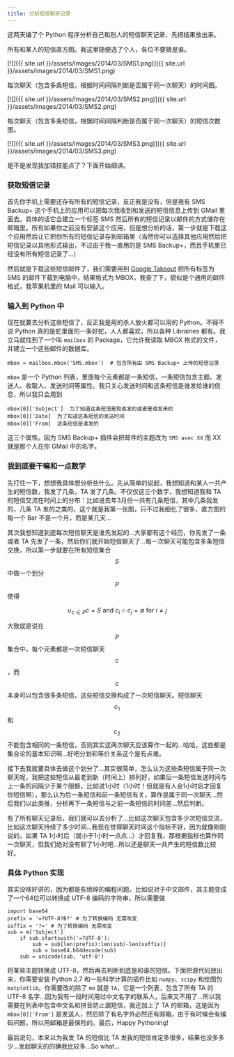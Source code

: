 ```yaml
---
title: 分析短信聊天记录
---
```


这两天编了个 Python 程序分析自己和别人的短信聊天记录，先把结果放出来。

所有和某人的短信直方图。我这里随便选了个人，各位不要猜是谁。

[![]({{ site.url }}/assets/images/2014/03/SMS1.png)]({{ site.url }}/assets/images/2014/03/SMS1.png)

每次聊天（包含多条短信，根据时间间隔判断是否属于同一次聊天）的时间图。

[![]({{ site.url }}/assets/images/2014/03/SMS2.png)]({{ site.url }}/assets/images/2014/03/SMS2.png)

每次聊天（包含多条短信，根据时间间隔判断是否属于同一次聊天）的短信次数图。

[![]({{ site.url }}/assets/images/2014/03/SMS3.png)]({{ site.url }}/assets/images/2014/03/SMS3.png)

是不是发现我加错技能点了？下面开始细讲。

### 获取短信记录
首先你手机上需要还存有所有的短信记录，反正我是没有，但是我有 SMS Backup+ 这个手机上的应用可以把每次我收到和发送的短信信息上传到 GMail 里面去。具体的话它会建立一个标签 SMS 然后所有的短信记录以邮件的方式储存在邮箱里。所有如果你之前没有安装这个应用，但是想分析的话，第一步就是下载这个应用然后让它把你所有的短信记录存到邮箱里（当然你可以选择其他应用然后把短信记录以其他形式输出，不过由于我一直用的是 SMS Backup+，而且手机里已经没有所有短信记录了...）

然后就是下载这些短信邮件了，我们需要用到 [Google Takeout](https://www.google.com/settings/takeout) 把所有标签为 SMS 的邮件下载到电脑中，结果格式为 MBOX，我查了下，貌似是个通用的邮件格式，我苹果机里的 Mail 可以输入。

### 输入到 Python 中
现在就要去分析这些短信了，反正我是用的杀人放火都可以用的 Python。不得不说 Python 真的是蛇里面的一条好蛇，人人都喜欢，所以各种 Librairies 都有。我立马就找到了一个叫 `mailbox` 的 Package，它允许我读取 MBOX 格式的文件，并建立一个这些邮件的数据库。
```
mbox = mailbox.mbox('SMS.mbox')  # 包含所有由 SMS Backup+ 上传的短信记录
```

`mbox` 是一个 Python 列表，里面每个元素都是一条短信，一条短信包含主题、发送人、收取人、发送时间等属性。我只关心发送时间和这条短信是谁发给谁的信息，所以我只会用到
```
mbox[0]['Subject']  为了知道这条短信是和谁发的或者是谁发来的
mbox[0]['Date]  为了知道这条短信的发送时间
mbox[0]['From]  这条短信是谁发的
```

这三个属性。因为 SMS Backup+ 插件会把邮件的主题改为 `SMS avec XX` 而 XX 就是那个人在你 GMail 中的名字。


### 我到底要干嘛和一点数学
先打住一下，想想我具体想分析些什么。先从简单的说起，我想知道和某人一共产生的短信数，我发了几条，TA 发了几条。不仅仅这三个数字，我想知道我和 TA 的短信交流在时间上的分布：比如说去年3月份一共有几条短信，其中几条我发的，几条 TA 发的之类的，这个就是我第一张图，只不过我细化了很多，直方图的每一个 Bar 不是一个月，而是某几天...

其次我想知道到底每次短信聊天是谁先发起的...大家都有这个经历，你先发了一条或者 TA 先发了一条，然后你们就开始短信聊天了...每一次聊天可能包含多条短信交换，所以第一步就要在所有短信集合 $$S$$ 中做一个划分 $$P$$ 使得

$$
\cup_{c\in P}c=S\text{  and  }c_i\cap c_j=\emptyset\text{  for $i\neq j$}
$$

大致就是说在 $$P$$ 集合中，每个元素都是一次短信聊天 $$c$$，而 $$c$$ 本身可以包含很多条短信，这些短信交换构成了一次短信聊天。短信聊天 $$c_1$$ 和 $$c_2$$ 不能包含相同的一条短信，否则其实这两次聊天应该算作一起的...哈哈，这些都是集合论的基本知识啊...好吧分划和等价关系这个是有点难。

接下去我就要具体去做这个划分了...其实很简单，怎么认为这些条短信属于同一次聊天呢，我把这些短信从最老到新（时间上）排列好，如果后一条短信发送时间与上一条的间隔少于某个限额，比如说1小时（1小时！但就是有人会1小时后才回复你短信啊），那么认为后一条短信和前一条短信有关，算作是属于同一次聊天...然后我们以此类推，分析再下一条短信与之前一条短信的时间差...然后判断。

有了所有聊天记录后，我们就可以去分析了...比如这次聊天包含多少次短信交流，比如这次聊天持续了多少时间...我现在觉得聊天时间这个指标不好，因为就像刚刚说的，如果 TA 1小时后（就小于1小时一点点...）才回复我，那根据指标也算作同一次聊天，但我们绝对没有聊了1小时吧...所以还是聊天一共产生的短信数比较好。

### 具体 Python 实现
其实没啥好讲的，因为都是些琐碎的编程问题。比如说对于中文邮件，其主题变成了一个64位可以转换成 UTF-8 编码的字符串，所以需要做

    import base64
    prefix = '=?UTF-8?B?' # 为了转换编码 无需改变 
    suffix = '?=' # 为了转换编码 无需改变
    sub = m['Subject']
        if sub.startswith('=?UTF-8'):
            sub = sub[len(prefix):len(sub)-len(suffix)]
            sub = base64.b64decode(sub)
        sub = unicode(sub, 'utf-8')

将某些主题转换成 UTF-8，然后再去判断到底是和谁的短信。下面把源代码放出来，你需要安装 Python 2.7 和一些科学计算的插件比如 `numpy`、`scipy` 和绘图包 `matplotlib`。你需要改的除了 `me` 就是 `TA`，它是一个列表，包含了所有 TA 的 UTF-8 名字...因为我有一段时间用过中文名字的联系人，后来又不用了...所以我需要在列表中包含中文名和拼音防止漏短信，我还加上了 TA 的邮箱，这是因为 `mbox[0]['From']` 是发送人，然后除了有名字外必然还有邮箱，由于有时候会有编码问题，所以用邮箱是最保险的。最后，Happy Pythoning!

最后说句，本来以为我发 TA 的短信比 TA 发我的短信肯定多很多，结果也没多多少...发起聊天的的确我比较多...So what...
